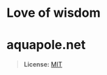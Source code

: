 
# Love of wisdom
# aquapole.net

> **License:** [MIT](https://github.com/kevinabouhanna/abouhanna/blob/main/LICENSE.txt)

